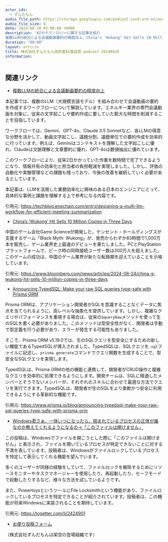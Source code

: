 ```yaml
---
actor_ids:
  - ずんだもん
audio_file_path: https://storage.googleapis.com/podcast-zund-arm-on/audio/株式会社ずんだもん技術室AI放送局_podcast_20240828.mp3
audio_file_size: 0
date: 2024-08-28 05:00:00 +0900
description: 'AIやテクノロジーに関する記事を紹介  
複数LLMの統合による会議動画要約の精度向上、China’s ‘Wukong’ Hit Sells 10 Million Copies in Three Days、Announcing TypedSQL: Make your raw SQL queries type-safe with Prisma ORM、Windows君さぁ、一体いつになったら、掴まれているプロセスの正体が誰なのか教えてくれるようになるの→「このファイルは開けません」'
duration: "00:00"
layout: article
title: 株式会社ずんだもん技術室AI放送局 podcast 20240828
information: 
---
```


## 関連リンク


- [複数LLMの統合による会議動画要約の精度向上](https://techblog.enechain.com/entry/designing-a-multi-llm-workflow-for-efficient-meeting-summarization)  


本記事では、複数のLLM（大規模言語モデル）を組み合わせて会議動画の要約を作成するワークフローについて解説しています。エネルギー業界の専門会議動画を対象に、従来の文字起こしや要約作成に要していた膨大な時間を削減することを目指しています。

ワークフローでは、Gemini、GPT-4o、Claude 3.5 Sonnetなど、各LLMの得意な分野を活かして、動画文字起こし、議題分割、議題単位での要約作成を効率的に行っています。例えば、Geminiはコンテキストを理解した文字起こしに優れ、Claudeは文脈理解と文章要約に優れ、GPT-4oは数値抽出に優れています。

このワークフローにより、従来2日かかっていた作業を数時間で完了できるようになり、情報共有の効率化と担当者の負担軽減を実現しました。しかし、評価の自動化や実験管理などの課題も残っており、今後の改善を継続していく必要があるとしています。

本記事は、LLMを活用した業務効率化に興味のある日本のエンジニアにとって、具体的な事例と課題を理解する上で参考になる内容です。


引用元: https://techblog.enechain.com/entry/designing-a-multi-llm-workflow-for-efficient-meeting-summarization


- [China’s ‘Wukong’ Hit Sells 10 Million Copies in Three Days](https://www.bloomberg.com/news/articles/2024-08-24/china-s-wukong-hit-sells-10-million-copies-in-three-days)  


中国のゲーム会社Game Scienceが開発した、テンセント・ホールディングスが支援するゲーム「Black Myth: Wukong」が、発売からわずか83時間で1,000万本を販売し、ゲーム業界史上最速のデビューを果たしました。PCとPlayStationプラットフォームで、ピーク時の同時接続ユーザー数は300万人を超えました。このゲームの成功は、中国のゲーム業界が新たな転換期を迎えていることを示唆しています。 


引用元: https://www.bloomberg.com/news/articles/2024-08-24/china-s-wukong-hit-sells-10-million-copies-in-three-days


- [Announcing TypedSQL: Make your raw SQL queries type-safe with Prisma ORM](https://www.prisma.io/blog/announcing-typedsql-make-your-raw-sql-queries-type-safe-with-prisma-orm)  


Prisma ORMは、アプリケーション開発者がSQLを意識することなくデータに焦点を当てられるように、高レベルな抽象化を提供しています。しかし、複雑なクエリやパフォーマンスを重視する場合は、従来の`$queryRaw`メソッドを使って生のSQLを書く必要がありました。このメソッドは型安全性がなく、開発者は手動で型定義を行う必要があり、エラーが発生する可能性もありました。

そこで、Prisma ORM v5.19.0では、生のSQLクエリを型安全にするための新しい機能であるTypedSQLが導入されました。TypedSQLは、SQLクエリを`.sql`ファイルに記述し、`prisma generate`コマンドでクエリ関数を生成することで、型安全なSQLクエリを実現します。

TypedSQLは、Prisma ORMの他の機能と連携して、開発者がCRUD操作と複雑なクエリを効率的に処理できるようにします。開発チームは、SQLに精通したメンバーとそうでないメンバーが、それぞれのスキルに合わせて最適な方法でクエリを実行できます。TypedSQLは、開発者が生のSQLをより柔軟かつ安全に利用できるようにする革新的な機能です。


引用元: https://www.prisma.io/blog/announcing-typedsql-make-your-raw-sql-queries-type-safe-with-prisma-orm


- [Windows君さぁ、一体いつになったら、掴まれているプロセスの正体が誰なのか教えてくれるようになるの→「このファイルは開けません」](https://togetter.com/li/2424901)  


この投稿は、Windowsでファイルを開こうとした際に「このファイルは開けません」と表示され、ファイルを開いているプロセスが特定できないことに対する不満を表しています。投稿者は、Windowsがファイルロックしているプロセスを特定して表示してくれる機能を望んでいます。

多くのユーザーが同様の経験をしていて、ファイルロックを解除するためにリソースモニターやタスクマネージャーを使用したり、再起動したり、セーフモードで起動したりするなど、様々な方法を試しているようです。

また、PowertoysというツールにFile Locksmithという機能があり、ファイルロックしているプロセスを特定できることが紹介されています。投稿者は、この機能が将来Windowsに実装されることを期待しています。 


引用元: https://togetter.com/li/2424901



- [お便り投稿フォーム](https://forms.gle/ffg4JTfqdiqK62qf9)

（株式会社ずんだもんは架空の登場組織です）
